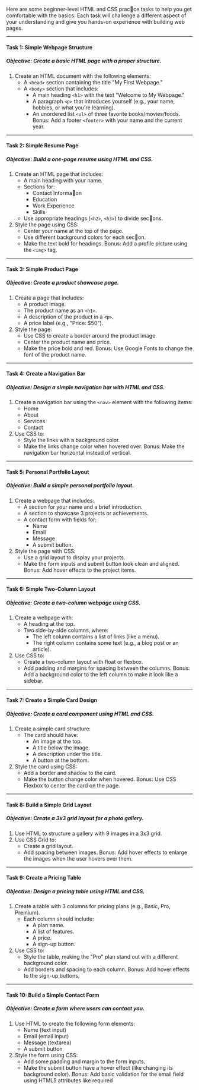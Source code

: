Here are some beginner-level HTML and CSS prac􀆟ce tasks to help you get comfortable with the basics. Each task will challenge a different aspect of your understanding and give you hands-on experience with building web pages.

---
#### Task 1: Simple Webpage Structure
##### Objective: Create a basic HTML page with a proper structure.
1. Create an HTML document with the following elements:
    - A `<head>` section containing the title "My First Webpage."
    - A `<body>` section that includes:
        - A main heading `<h1>` with the text "Welcome to My Webpage."
        - A paragraph `<p>` that introduces yourself (e.g., your name, hobbies, or what you're learning).
        - An unordered list `<ul>` of three favorite books/movies/foods.
Bonus: Add a footer `<footer>` with your name and the current year.
---
#### Task 2: Simple Resume Page
##### Objective: Build a one-page resume using HTML and CSS.
1. Create an HTML page that includes:
    - A main heading with your name.
    - Sections for:
        - Contact Informa􀆟on
        - Education
        - Work Experience
        - Skills
    - Use appropriate headings (`<h2>`, `<h3>`) to divide sec􀆟ons.
2. Style the page using CSS:
    - Center your name at the top of the page.
    - Use different background colors for each sec􀆟on.
    - Make the text bold for headings.
Bonus: Add a profile picture using the `<img>` tag.
---
#### Task 3: Simple Product Page
##### Objective: Create a product showcase page.
1. Create a page that includes:
    - A product image.
    - The product name as an `<h1>`.
    - A description of the product in a `<p>`.
    - A price label (e.g., "Price: $50").
2. Style the page:
    - Use CSS to create a border around the product image.
    - Center the product name and price.
    - Make the price bold and red.
Bonus: Use Google Fonts to change the font of the product name.
---
#### Task 4: Create a Navigation Bar
##### Objective: Design a simple navigation bar with HTML and CSS.
1. Create a navigation bar using the `<nav>` element with the following items:
    - Home
    - About
    - Services
    - Contact
2. Use CSS to:
    - Style the links with a background color.
    - Make the links change color when hovered over.
Bonus: Make the navigation bar horizontal instead of vertical.
---
#### Task 5: Personal Portfolio Layout
##### Objective: Build a simple personal portfolio layout.
1. Create a webpage that includes:
    - A section for your name and a brief introduction.
    - A section to showcase 3 projects or achievements.
    - A contact form with fields for:
        - Name
        - Email
        - Message
        - A submit button.
2. Style the page with CSS:
    - Use a grid layout to display your projects.
    - Make the form inputs and submit button look clean and aligned.
Bonus: Add hover effects to the project items.
---
#### Task 6: Simple Two-Column Layout
##### Objective: Create a two-column webpage using CSS.
1. Create a webpage with:
    - A heading at the top.
    - Two side-by-side columns, where:
        - The left column contains a list of links (like a menu).
        - The right column contains some text (e.g., a blog post or an article).
2. Use CSS to:
    - Create a two-column layout with float or flexbox.
    - Add padding and margins for spacing between the columns.
Bonus: Add a background color to the left column to make it look like a sidebar.
---
#### Task 7: Create a Simple Card Design
##### Objective: Create a card component using HTML and CSS.
1. Create a simple card structure:
    - The card should have:
        - An image at the top.
        - A title below the image.
        - A description under the title.
        - A button at the bottom.
2. Style the card using CSS:
    - Add a border and shadow to the card.
    - Make the button change color when hovered.
Bonus: Use CSS Flexbox to center the card on the page.
---
#### Task 8: Build a Simple Grid Layout
##### Objective: Create a 3x3 grid layout for a photo gallery.
1. Use HTML to structure a gallery with 9 images in a 3x3 grid.
2. Use CSS Grid to:
    - Create a grid layout.
    - Add spacing between images.
Bonus: Add hover effects to enlarge the images when the user hovers over them.
---
#### Task 9: Create a Pricing Table
##### Objective: Design a pricing table using HTML and CSS.
1. Create a table with 3 columns for pricing plans (e.g., Basic, Pro, Premium).
    - Each column should include:
        - A plan name.
        - A list of features.
        - A price.
        - A sign-up button.
2. Use CSS to:
    - Style the table, making the "Pro" plan stand out with a different background color.
    - Add borders and spacing to each column.
Bonus: Add hover effects to the sign-up buttons.
---
#### Task 10: Build a Simple Contact Form
##### Objective: Create a form where users can contact you.
1. Use HTML to create the following form elements:
    - Name (text input)
    - Email (email input)
    - Message (textarea)
    - A submit button
2. Style the form using CSS:
    - Add some padding and margin to the form inputs.
    - Make the submit button have a hover effect (like changing its background color).
Bonus: Add basic validation for the email field using HTML5 attributes like required
